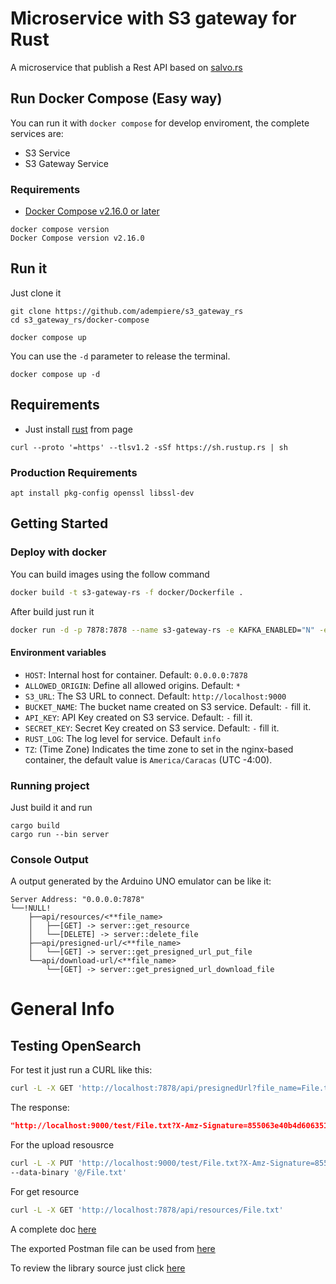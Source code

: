 # Microservice with S3 gateway for Rust
A microservice that publish a Rest API based on [salvo.rs](https://salvo.rs/)

## Run Docker Compose (Easy way)

You can run it with `docker compose` for develop enviroment, the complete services are:

- S3 Service
- S3 Gateway Service

### Requirements

- [Docker Compose v2.16.0 or later](https://docs.docker.com/compose/install/linux/)

```Shell
docker compose version
Docker Compose version v2.16.0
```

## Run it

Just clone it

```Shell
git clone https://github.com/adempiere/s3_gateway_rs
cd s3_gateway_rs/docker-compose
```

```Shell
docker compose up
```

You can use the `-d` parameter to release the terminal.

```Shell
docker compose up -d
```


## Requirements
- Just install [rust](https://www.rust-lang.org/tools/install) from page

```Shell
curl --proto '=https' --tlsv1.2 -sSf https://sh.rustup.rs | sh
```

### Production Requirements

```Shell
apt install pkg-config openssl libssl-dev
```

## Getting Started

### Deploy with docker

You can build images using the follow command

```bash
docker build -t s3-gateway-rs -f docker/Dockerfile .
```

After build just run it

```bash
docker run -d -p 7878:7878 --name s3-gateway-rs -e KAFKA_ENABLED="N" -e KAFKA_QUEUES="menu" -e KAFKA_HOST="0.0.0.0:29092" -e KAFKA_GROUP="default" -e OPENSEARCH_URL="http://localhost:9200" s3-gateway-rs
```

#### Environment variables
- `HOST`: Internal host for container. Default: `0.0.0.0:7878`
- `ALLOWED_ORIGIN`: Define all allowed origins. Default: `*`
- `S3_URL`: The S3 URL to connect. Default: `http://localhost:9000`
- `BUCKET_NAME`: The bucket name created on S3 service. Default: `-` fill it.
- `API_KEY`: API Key created on S3 service. Default: `-` fill it.
- `SECRET_KEY`: Secret Key created on S3 service. Default: `-` fill it.
- `RUST_LOG`: The log level for service. Default `info`
- `TZ`: (Time Zone) Indicates the time zone to set in the nginx-based container, the default value is `America/Caracas` (UTC -4:00).

### Running project
Just build it and run

```Shell
cargo build
cargo run --bin server
```

### Console Output
A output generated by the Arduino UNO emulator can be like it:

```Shell
Server Address: "0.0.0.0:7878"
└──!NULL!
    ├──api/resources/<**file_name>
    │   ├──[GET] -> server::get_resource
    │   └──[DELETE] -> server::delete_file
    ├──api/presigned-url/<**file_name>
    │   └──[GET] -> server::get_presigned_url_put_file
    └──api/download-url/<**file_name>
        └──[GET] -> server::get_presigned_url_download_file
```

# General Info

## Testing OpenSearch

For test it just run a CURL like this:

```bash
curl -L -X GET 'http://localhost:7878/api/presignedUrl?file_name=File.txt'
```

The response:

```json
"http://localhost:9000/test/File.txt?X-Amz-Signature=855063e40b4d606351c4698f1b85bf3e4ba9af320ddd31b65619ddfd5dde0766&X-Amz-Credential=QrhtkEZoeiO4NsI3VQ7j%2F20240201%2Fus-east-1%2Fs3%2Faws4_request&X-Amz-Date=20240201T192400Z&X-Amz-SignedHeaders=host&X-Amz-Algorithm=AWS4-HMAC-SHA256&X-Amz-Expires=604800"
```

For the upload resousrce

```bash
curl -L -X PUT 'http://localhost:9000/test/File.txt?X-Amz-Signature=855063e40b4d606351c4698f1b85bf3e4ba9af320ddd31b65619ddfd5dde0766&X-Amz-Credential=QrhtkEZoeiO4NsI3VQ7j%2F20240201%2Fus-east-1%2Fs3%2Faws4_request&X-Amz-Date=20240201T192400Z&X-Amz-SignedHeaders=host&X-Amz-Algorithm=AWS4-HMAC-SHA256&X-Amz-Expires=604800' \
--data-binary '@/File.txt'
```

For get resource

```bash
curl -L -X GET 'http://localhost:7878/api/resources/File.txt'
```

A complete doc [here](https://documenter.getpostman.com/view/18440575/2s9YyvBfUV)

The exported Postman file can be used from [here](docs/minio_s3_postman_collection.json)


To review the library source just click [here](https://github.com/minio/minio-rs)
